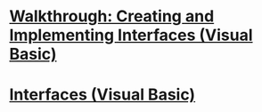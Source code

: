 # [Walkthrough: Creating and Implementing Interfaces (Visual Basic)](walkthrough-creating-and-implementing-interfaces.md)
# [Interfaces (Visual Basic)](index.md)
